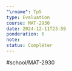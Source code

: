 ---"\rname": Tp5
type: Evaluation
course: MAT-2930
date: 2024-12-11T23:59
ponderation: 6
note:
status: Compléter
---
#school/MAT-2930 
